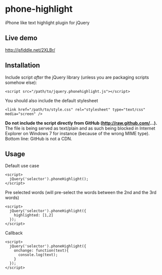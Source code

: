 phone-highlight
===============

iPhone like text highlight plugin for jQuery


## Live demo

http://jsfiddle.net/2XLBr/


## Installation

Include script *after* the jQuery library (unless you are packaging scripts somehow else):

    <script src="/path/to/jquery.phonehighlight.js"></script>
    
You should also include the default stylesheet

    <link href="/path/to/style.css" rel="stylesheet" type="text/css" media="screen" />

**Do not include the script directly from GitHub (http://raw.github.com/...).** The file is being served as text/plain and as such being blocked
in Internet Explorer on Windows 7 for instance (because of the wrong MIME type). Bottom line: GitHub is not a CDN.


## Usage

Default use case

    <script>
      jQuery('selector').phoneHighlight();
    </script>
    
Pre selected words (will pre-select the words between the 2nd and the 3rd words)

    <script>
      jQuery('selector').phoneHighlight({
        highlighted: [1,2]
      });
    </script>
    
Callback

    <script>
      jQuery('selector').phoneHighlight({
        onchange: function(text){
          console.log(text);
        }
      });
    </script>


